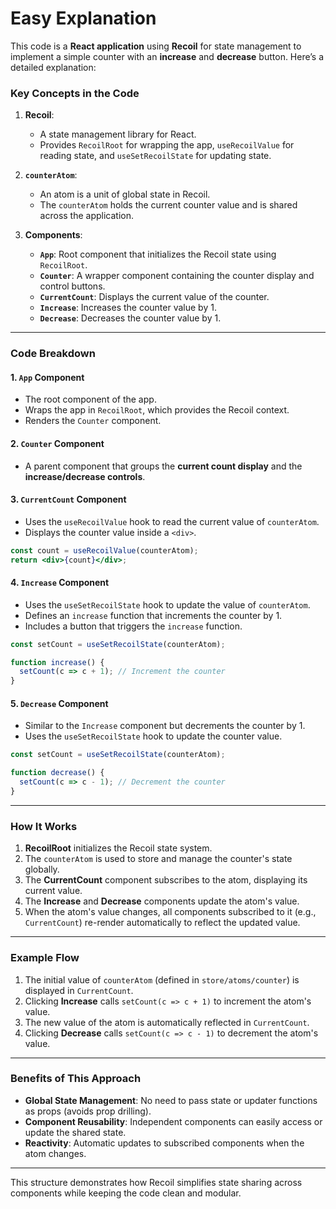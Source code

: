 # Easy Explanation

This code is a **React application** using **Recoil** for state management to implement a simple counter with an **increase** and **decrease** button. Here’s a detailed explanation:

### **Key Concepts in the Code**

1. **Recoil**:
   - A state management library for React.
   - Provides `RecoilRoot` for wrapping the app, `useRecoilValue` for reading state, and `useSetRecoilState` for updating state.

2. **`counterAtom`**:
   - An atom is a unit of global state in Recoil.
   - The `counterAtom` holds the current counter value and is shared across the application.

3. **Components**:
   - **`App`**: Root component that initializes the Recoil state using `RecoilRoot`.
   - **`Counter`**: A wrapper component containing the counter display and control buttons.
   - **`CurrentCount`**: Displays the current value of the counter.
   - **`Increase`**: Increases the counter value by 1.
   - **`Decrease`**: Decreases the counter value by 1.

---

### **Code Breakdown**

#### **1. `App` Component**
- The root component of the app.
- Wraps the app in `RecoilRoot`, which provides the Recoil context.
- Renders the `Counter` component.

#### **2. `Counter` Component**
- A parent component that groups the **current count display** and the **increase/decrease controls**.

#### **3. `CurrentCount` Component**
- Uses the `useRecoilValue` hook to read the current value of `counterAtom`.
- Displays the counter value inside a `<div>`.

```jsx
const count = useRecoilValue(counterAtom);
return <div>{count}</div>;
```

#### **4. `Increase` Component**
- Uses the `useSetRecoilState` hook to update the value of `counterAtom`.
- Defines an `increase` function that increments the counter by 1.
- Includes a button that triggers the `increase` function.

```jsx
const setCount = useSetRecoilState(counterAtom);

function increase() {
  setCount(c => c + 1); // Increment the counter
}
```

#### **5. `Decrease` Component**
- Similar to the `Increase` component but decrements the counter by 1.
- Uses the `useSetRecoilState` hook to update the counter value.

```jsx
const setCount = useSetRecoilState(counterAtom);

function decrease() {
  setCount(c => c - 1); // Decrement the counter
}
```

---

### **How It Works**
1. **RecoilRoot** initializes the Recoil state system.
2. The `counterAtom` is used to store and manage the counter's state globally.
3. The **CurrentCount** component subscribes to the atom, displaying its current value.
4. The **Increase** and **Decrease** components update the atom's value.
5. When the atom's value changes, all components subscribed to it (e.g., `CurrentCount`) re-render automatically to reflect the updated value.

---

### **Example Flow**
1. The initial value of `counterAtom` (defined in `store/atoms/counter`) is displayed in `CurrentCount`.
2. Clicking **Increase** calls `setCount(c => c + 1)` to increment the atom's value.
3. The new value of the atom is automatically reflected in `CurrentCount`.
4. Clicking **Decrease** calls `setCount(c => c - 1)` to decrement the atom's value.

---

### **Benefits of This Approach**
- **Global State Management**: No need to pass state or updater functions as props (avoids prop drilling).
- **Component Reusability**: Independent components can easily access or update the shared state.
- **Reactivity**: Automatic updates to subscribed components when the atom changes.

---

This structure demonstrates how Recoil simplifies state sharing across components while keeping the code clean and modular.